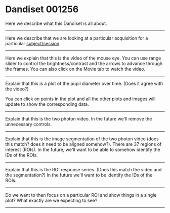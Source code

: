 # Dandiset 001256

Here we describe what this Dandiset is all about.

---

Here we describe that we are looking at a particular acquisition for a particular [subject/session](https://neurosift.app/?p=/nwb&url=https://api.dandiarchive.org/api/assets/ff8b39ad-ff59-4043-9bd1-9fec403cb51b/download/&dandisetId=001256&dandisetVersion=0.241120.2150).

---

Here we explain that this is the video of the mouse eye. You can use range slider to control the brightness/contrast and the arrows to advance through the frames. You can also click on the Movie tab to watch the video.

<div class="pupil-video"></div>

---

Explain that this is a plot of the pupil diameter over time. (Does it agree with the video?)

You can click on points in the plot and all the other plots and images will update to show the corresponding data.

<div class="pupil-radius-timeseries-plot"></div>

---

Explain that this is the two photon video. In the future we'll remove the unnecessary controls.

<div class="two-photon-video"></div>

---

Explain that this is the image segmentation of the two photon video (does this match? does it need to be aligned somehow?). There are 37 regions of interest (ROIs). In the future, we'll want to be able to somehow identify the IDs of the ROIs.

<div class="image-segmentation"></div>

---

Explain that this is the ROI response series. (Does this match the video and the segmentation?) In the future we'll want to be identify the IDs of the ROIs.

<div class="roi-timeseries-plot"></div>

---

Do we want to then focus on a particular ROI and show things in a single plot? What exactly are we expecting to see?

---

